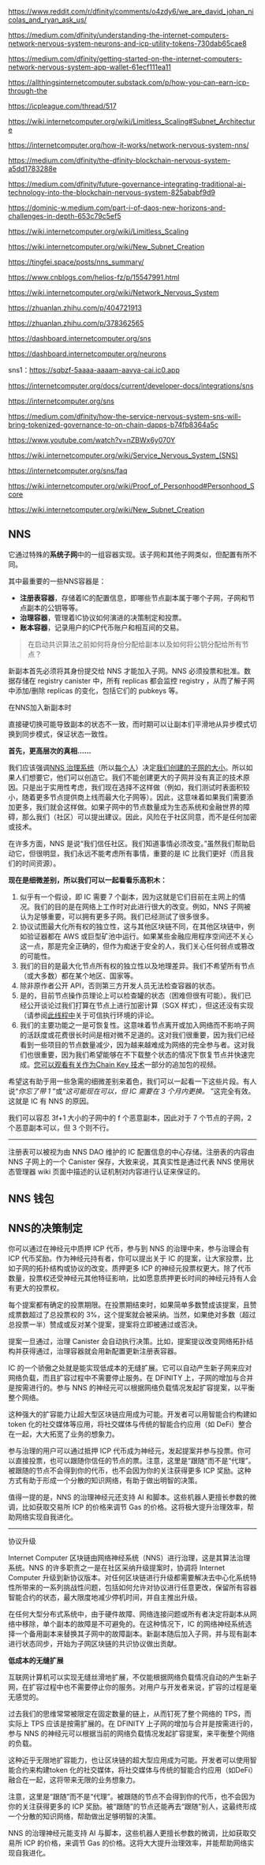 https://www.reddit.com/r/dfinity/comments/o4zdy6/we_are_david_johan_nicolas_and_ryan_ask_us/

https://medium.com/dfinity/understanding-the-internet-computers-network-nervous-system-neurons-and-icp-utility-tokens-730dab65cae8

https://medium.com/dfinity/getting-started-on-the-internet-computers-network-nervous-system-app-wallet-61ecf111ea11

https://allthingsinternetcomputer.substack.com/p/how-you-can-earn-icp-through-the

https://icpleague.com/thread/517

https://wiki.internetcomputer.org/wiki/Limitless_Scaling#Subnet_Architecture

https://internetcomputer.org/how-it-works/network-nervous-system-nns/

https://medium.com/dfinity/the-dfinity-blockchain-nervous-system-a5dd1783288e

https://medium.com/dfinity/future-governance-integrating-traditional-ai-technology-into-the-blockchain-nervous-system-825ababf9d9

https://dominic-w.medium.com/part-i-of-daos-new-horizons-and-challenges-in-depth-653c79c5ef5

https://wiki.internetcomputer.org/wiki/Limitless_Scaling

https://wiki.internetcomputer.org/wiki/New_Subnet_Creation

https://tingfei.space/posts/nns_summary/

https://www.cnblogs.com/helios-fz/p/15547991.html

https://wiki.internetcomputer.org/wiki/Network_Nervous_System

https://zhuanlan.zhihu.com/p/404721913

https://zhuanlan.zhihu.com/p/378362565

https://dashboard.internetcomputer.org/sns

https://dashboard.internetcomputer.org/neurons

sns1：https://sqbzf-5aaaa-aaaam-aavya-cai.ic0.app

https://internetcomputer.org/docs/current/developer-docs/integrations/sns

https://internetcomputer.org/sns

https://medium.com/dfinity/how-the-service-nervous-system-sns-will-bring-tokenized-governance-to-on-chain-dapps-b74fb8364a5c

https://www.youtube.com/watch?v=nZBWx6y070Y

https://wiki.internetcomputer.org/wiki/Service_Nervous_System_(SNS)

https://internetcomputer.org/sns/faq

https://wiki.internetcomputer.org/wiki/Proof_of_Personhood#Personhood_Score

https://wiki.internetcomputer.org/wiki/New_Subnet_Creation



## NNS



它通过特殊的**系统子网**中的一组容器实现。该子网和其他子网类似，但配置有所不同。

其中最重要的一些NNS容器是：

* **注册表容器**，存储着IC的配置信息，即哪些节点副本属于哪个子网，子网和节点副本的公钥等等。
* **治理容器**，管理着IC协议如何演进的决策制定和投票。
* **账本容器**，记录用户的ICP代币账户和相互间的交易。





> 在启动共识算法之前如何将身份分配给副本以及如何将公钥分配给所有节点？

新副本首先必须将其身份提交给 NNS 才能加入子网。NNS 必须投票和批准。数据存储在 registry canister 中，所有 replicas 都会监控 registry ，从而了解子网中添加/删除 replicas 的变化，包括它们的 pubkeys 等。



在NNS加入新副本时

直接硬切换可能导致副本的状态不一致，而时期可以让副本们平滑地从异步模式切换到同步模式，保证状态一致性。





**首先，更高层次的真相……**

我们应该强调[NNS 治理系统](https://medium.com/dfinity/getting-started-on-the-internet-computers-network-nervous-system-app-wallet-61ecf111ea11)（所以[每个人](https://medium.com/dfinity/understanding-the-internet-computers-network-nervous-system-neurons-and-icp-utility-tokens-730dab65cae8)）决定[我们创建的子网的大小](https://medium.com/dfinity/a-technical-overview-of-the-internet-computer-f57c62abc20f)。所以如果人们想要它，他们可以创造它。我们不能创建更大的子网并没有真正的技术原因。只是出于实用性考虑，我们现在选择不这样做（例如，我们测试时表面积较小，随着更多节点提供商上线而最大化子网等）。因此，这意味着如果我们需要添加更多，我们就会这样做。如果子网中的节点数量成为生态系统和金融世界的障碍，那么我们（社区）可以提出建议。因此，风险在于社区同意，而不是任何加密或技术。

在许多方面，NNS 是说“我们信任社区。我们知道事情必须改变。”虽然我们帮助启动它，但很明显，我们永远不能考虑所有事情，重要的是 IC 比我们更好（而且我们的时间资源）。

**现在是细微差别，所以我们可以一起看看乐高积木：**

1. 似乎有一个假设，即 IC 需要 7 个副本，因为这就是它们目前在主网上的情况。我们的目的是在网络上工作时对此进行很大的改变。例如，NNS 子网被认为足够重要，可以拥有更多子网。我们已经测试了很多很多。
2. 协议试图最大化所有权的独立性，这与其他区块链不同，在其他区块链中，例如验证器都在 AWS 或巨型矿池中运行。如果某些金融应用程序空间还不关心这一点，那是完全正确的，但作为痴迷于安全的人，我们关心任何弱点或篡改的可能性。
3. 我们的目的是最大化节点所有权的独立性以及地理差异。我们不希望所有节点（或大多数）都在某个地区、国家等。
4. 除非原作者公开 API，否则第三方开发人员无法检查容器的状态。
5. 是的，目前节点操作员理论上可以检查罐的状态（困难但很有可能）。我们已经公开谈论过我们打算在节点上进行加密计算（SGX 样式），但这还没有实现（请参阅[此线程中](https://www.reddit.com/r/dfinity/comments/nerppg/ama_we_are_manu_paul_and_diego_we_have_worked/gykc779?utm_source=share&utm_medium=web2x&context=3)关于可信执行环境的评论。
6. 我们的主要功能之一是可恢复性。这意味着节点离开或加入网络而不影响子网的活跃度或花费很长时间是相对微不足道的。这对我们很重要，因为我们已经看到一些项目的节点数量减少，因为越来越难成为网络的完全参与者。这对我们也很重要，因为我们希望能够在不下载整个状态的情况下恢复节点并快速完成。[您可以观看有关作为Chain Key 技术](https://medium.com/dfinity/chain-key-technology-one-public-key-for-the-internet-computer-6a3644901e28)一部分的追加包的视频。

希望这有助于用一些急需的细微差别来着色，我们可以一起看一下这些片段。有人说“*你忘了带 1* ”或“*这可能现在可以，但 IC 需要在 3 个月内更换。* ”这完全有效。这就是 IC 有 NNS 的原因。



我们可以容忍 3f+1 大小的子网中的 f 个恶意副本，因此对于 7 个节点的子网，2 个恶意副本可以，但 3 个则不行。





---





注册表可以被视为由 NNS DAO 维护的 IC 配置信息的中心存储。注册表的内容由 NNS 子网上的一个 Canister 保存，大致来说，其真实性是通过代表 NNS 使用状态管理器 wiki 页面中描述的认证机制对内容进行认证来保证的。





## NNS 钱包









## NNS的决策制定

你可以通过在神经元中质押 ICP 代币，参与到 NNS 的治理中来，参与治理会有 ICP 代币奖励。作为神经元持有者，你可以提出关于 IC 的提案，让大家投票，比如子网的拓扑结构或协议的改变。质押更多 ICP 的神经元投票权更大。除了代币数量，投票权还受神经元其他特征影响，比如愿意质押更长时间的神经元持有人会有更大的投票权。



每个提案都有确定的投票期限。在投票期结束时，如果简单多数赞成该提案，且赞成票数超过了总投票权的 3%，这个提案就会被采纳。当然，如果绝对多数（超过总投票一半）赞成或反对某个提案，提案将立即被通过或否决。

提案一旦通过，治理 Canister 会自动执行决策。比如，提案提议改变网络拓扑结构并获得通过，治理容器就会用新配置更新注册表容器。



IC 的一个骄傲之处就是能实现低成本的无缝扩展。它可以自动产生新子网来应对网络负载，而且扩容过程中不需要停止服务。在 DFINITY 上，子网的增加与合并是按需进行的。参与 NNS 的神经元可以根据网络负载情况发起扩容提案，以平衡整个网络。



这种强大的扩容能力让超大型区块链应用成为可能。开发者可以用智能合约构建如 token 化的社交媒体等应用，将社交媒体与传统的智能合约应用（如 DeFi）整合在一起，大大拓宽了业务的想象力。

参与治理的用户可以通过抵押 ICP 代币成为神经元，发起提案并参与投票。你可以直接投票，也可以跟随你信任的节点的票。注意，这里是“跟随”而不是“代理”。被跟随的节点不会得到你的代币，也不会因为你的关注获得更多 ICP 奖励。这种方式有助于形成一个分散的知识网络，有助于做出明智的决策。

值得一提的是，NNS 的治理神经元还支持 AI 和脚本。这些机器人更擅长参数的微调，比如获取交易所 ICP 的价格来调节 Gas 的价格。这将极大提升治理效率，帮助网络实现自我进化。



---



协议升级

Internet Computer 区块链由网络神经系统（NNS）进行治理，这是其算法治理系统。NNS 的许多职责之一是在社区采纳升级提案时，协调将 Internet Computer 升级到新协议版本。对任何区块链进行升级都需要解决去中心化系统特性所带来的一系列挑战性问题，包括如何允许对协议进行任意更改，保留所有容器智能合约的状态，最大限度地减少停机时间，并自主推出升级。



在任何大型分布式系统中，由于硬件故障、网络连接问题或所有者决定将副本从网络中移除，单个副本的故障是不可避免的。在这种情况下，IC 的网络神经系统选择一个备用副本来替换其子网中的故障副本。新副本随后加入子网，并与现有副本进行状态同步，开始为子网区块链的共识协议做出贡献。



**低成本的无缝扩展**

互联网计算机可以实现无缝丝滑地扩展，不仅能根据网络负载情况自动的产生新子网，在扩容过程中也不需要停止你的服务。对用户与开发者来说，扩容的过程是毫无感觉的。

过去我们的思维常常被限定在固定数量的链上，从而钉死了整个网络的 TPS，而实际上 TPS 应该是按需扩展的。在 DFINITY 上子网的增加与合并是按需进行的，参与 NNS 的神经元可以根据当前的网络负载情况发起扩容提案，来平衡整个网络的负载。

这种近乎无限地扩容能力，也让区块链的超大型应用成为可能。开发者可以使用智能合约来构建token 化的社交媒体，将社交媒体与传统的智能合约应用（如DeFi）融合在一起，这将带来无限的业务想象力。



注意，这里是“跟随”而不是“代理”。被跟随的节点不会得到你的代币，也不会因为你的关注获得更多的 ICP 奖励。被“跟随”的节点还能再去“跟随”别人，这最终形成一个分散的知识网络，帮助做出足够明智的决策。

NNS 的治理神经元能支持 AI 与脚本，这些机器人更擅长参数的微调，比如获取交易所 ICP 的价格，来调节 Gas 的价格。这将大大提升治理效率，并能帮助网络实现自我进化。